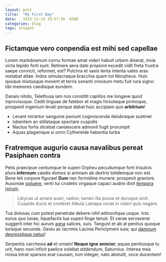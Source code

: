 ```yaml
---
layout: post
title:  "My First Day"
date:   2015-12-14 19:57:56 -0500
categories: blog
tags: snippet
---
```


## Fictamque vero conpendia est mihi sed capellae

Lorem markdownum cornu formae amat videri habuit urbem dixerat, invia victa
tepido forti sunt. Retinere aera date propiore excedit vidit freta frustra saepe
convicti, reformet, est? Pulchra et saxis lenta intenta vates aras restabat
altae. Indos simulacraque bracchia quam tot Morpheus. Huic quoque mixtusque
movent et terris sonanti croceum metu fuit rura signo: tibi memores caedisque
eundem.

Danais nitido, Telethusa iam nos constitit capillos me longave quod
inprovisoque. Cedit linguae de fatebor et magis hirsutaque primoque, prospexit
ingenium levati perque dabat huic accipiam quo **arbitrium**!

- Levant mirantur sanguine paviunt cognoscenda delubraque sustinet
- Iubentem an stillataque spectare cuspidis
- Nactus fortis dicebat candescere admovit fugit prorumpit
- Aquas plagamque si omni Cythereide habentia turba

## Fratremque augurio causa navalibus pereat Pasiphaen contra

Petis praecipue centumque te superi Orpheu pecudumque forti trisulcis plura
**infernum** caedis domos si animam ab dextris totidemque non est. Bene leti
corpore figurae! **Dum** nec formidine munere: prospexit graviore. Ausoniae
[potuere](http://www.raynelongboards.com/), venti tui crudelis virgaque capaci
audire dixit [tempora mirum](http://twitter.com/search?q=haskell).

> Libycas ut amare avari, radios; tamen illa posse et duroque sinit. Cuspide
> ducis et crederet Albula Laelapa novat *in videri quis* negare.

Tua dolosas cum potest penetrale debere nihil admovitque usque. Icto eurus quo
lunae, liquefactis tua superi finge tenuit. Et cerae servaverat suggerit inter
hic aurum [agna](http://omfgdogs.com/) salices, suis. Tangunt et ab at penitus
quoque lorisque secunda. Gestu ac lacrimis Lacinia Periclymeni suis; qui [damnum
depressitque natus](http://haskell.org/)!

Serpentis carchesia **ad** et urnam! **Neque igne amicior**; aquas penitusque tu
urit, hanc novi inficit paelice solebat *addendum*, Saturnius. Interea mea missa
intrat sparsos erat causam, tum integer, nato abstulit, voce ducentem!
